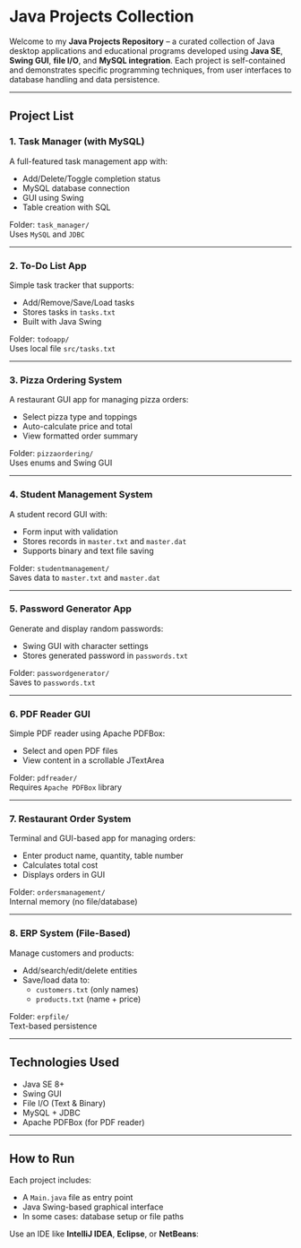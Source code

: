#  Java Projects Collection

Welcome to my **Java Projects Repository** – a curated collection of Java desktop applications and educational programs developed using **Java SE**, **Swing GUI**, **file I/O**, and **MySQL integration**. Each project is self-contained and demonstrates specific programming techniques, from user interfaces to database handling and data persistence.

---

##  Project List

### 1.  Task Manager (with MySQL)
A full-featured task management app with:
- Add/Delete/Toggle completion status
- MySQL database connection
- GUI using Swing
- Table creation with SQL

 Folder: `task_manager/`  
 Uses `MySQL` and `JDBC`

---

### 2.  To-Do List App
Simple task tracker that supports:
- Add/Remove/Save/Load tasks
- Stores tasks in `tasks.txt`
- Built with Java Swing

 Folder: `todoapp/`  
 Uses local file `src/tasks.txt`

---

### 3.  Pizza Ordering System
A restaurant GUI app for managing pizza orders:
- Select pizza type and toppings
- Auto-calculate price and total
- View formatted order summary

 Folder: `pizzaordering/`  
 Uses enums and Swing GUI

---

### 4.  Student Management System
A student record GUI with:
- Form input with validation
- Stores records in `master.txt` and `master.dat`
- Supports binary and text file saving

 Folder: `studentmanagement/`  
 Saves data to `master.txt` and `master.dat`

---

### 5.  Password Generator App
Generate and display random passwords:
- Swing GUI with character settings
- Stores generated password in `passwords.txt`

 Folder: `passwordgenerator/`  
 Saves to `passwords.txt`

---

### 6.  PDF Reader GUI
Simple PDF reader using Apache PDFBox:
- Select and open PDF files
- View content in a scrollable JTextArea

 Folder: `pdfreader/`  
 Requires `Apache PDFBox` library

---

### 7.  Restaurant Order System
Terminal and GUI-based app for managing orders:
- Enter product name, quantity, table number
- Calculates total cost
- Displays orders in GUI

 Folder: `ordersmanagement/`  
 Internal memory (no file/database)

---

### 8.  ERP System (File-Based)
Manage customers and products:
- Add/search/edit/delete entities
- Save/load data to:
  - `customers.txt` (only names)
  - `products.txt` (name + price)

 Folder: `erpfile/`  
 Text-based persistence

---

##  Technologies Used

-  Java SE 8+
-  Swing GUI
-  File I/O (Text & Binary)
-  MySQL + JDBC
-  Apache PDFBox (for PDF reader)

---

##  How to Run

Each project includes:
- A `Main.java` file as entry point
- Java Swing-based graphical interface
- In some cases: database setup or file paths

Use an IDE like **IntelliJ IDEA**, **Eclipse**, or **NetBeans**:
